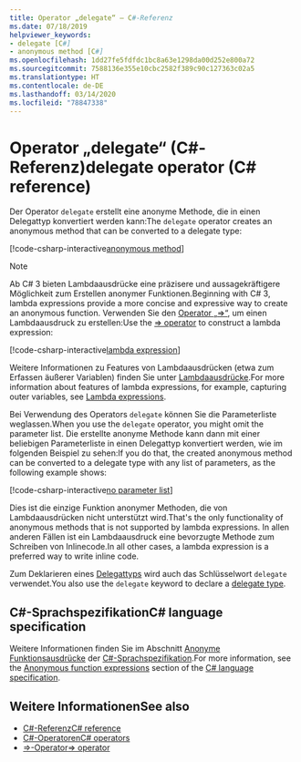 ```yaml
---
title: Operator „delegate“ – C#-Referenz
ms.date: 07/18/2019
helpviewer_keywords:
- delegate [C#]
- anonymous method [C#]
ms.openlocfilehash: 1dd27fe5fdfdc1bc8a63e1298da00d252e800a72
ms.sourcegitcommit: 7588136e355e10cbc2582f389c90c127363c02a5
ms.translationtype: HT
ms.contentlocale: de-DE
ms.lasthandoff: 03/14/2020
ms.locfileid: "78847338"
---
```

# <a name="delegate-operator-c-reference"></a><span data-ttu-id="7d725-102">Operator „delegate“ (C#-Referenz)</span><span class="sxs-lookup"><span data-stu-id="7d725-102">delegate operator (C# reference)</span></span>

<span data-ttu-id="7d725-103">Der Operator `delegate` erstellt eine anonyme Methode, die in einen Delegattyp konvertiert werden kann:</span><span class="sxs-lookup"><span data-stu-id="7d725-103">The `delegate` operator creates an anonymous method that can be converted to a delegate type:</span></span>

[!code-csharp-interactive[anonymous method](snippets/DelegateOperator.cs#AnonymousMethod)]

> [!NOTE]
> <span data-ttu-id="7d725-104">Ab C# 3 bieten Lambdaausdrücke eine präzisere und aussagekräftigere Möglichkeit zum Erstellen anonymer Funktionen.</span><span class="sxs-lookup"><span data-stu-id="7d725-104">Beginning with C# 3, lambda expressions provide a more concise and expressive way to create an anonymous function.</span></span> <span data-ttu-id="7d725-105">Verwenden Sie den [Operator „=>“](lambda-operator.md), um einen Lambdaausdruck zu erstellen:</span><span class="sxs-lookup"><span data-stu-id="7d725-105">Use the [=> operator](lambda-operator.md) to construct a lambda expression:</span></span>
>
> [!code-csharp-interactive[lambda expression](snippets/DelegateOperator.cs#Lambda)]
>
> <span data-ttu-id="7d725-106">Weitere Informationen zu Features von Lambdaausdrücken (etwa zum Erfassen äußerer Variablen) finden Sie unter [Lambdaausdrücke](../../programming-guide/statements-expressions-operators/lambda-expressions.md).</span><span class="sxs-lookup"><span data-stu-id="7d725-106">For more information about features of lambda expressions, for example, capturing outer variables, see [Lambda expressions](../../programming-guide/statements-expressions-operators/lambda-expressions.md).</span></span>

<span data-ttu-id="7d725-107">Bei Verwendung des Operators `delegate` können Sie die Parameterliste weglassen.</span><span class="sxs-lookup"><span data-stu-id="7d725-107">When you use the `delegate` operator, you might omit the parameter list.</span></span> <span data-ttu-id="7d725-108">Die erstellte anonyme Methode kann dann mit einer beliebigen Parameterliste in einen Delegattyp konvertiert werden, wie im folgenden Beispiel zu sehen:</span><span class="sxs-lookup"><span data-stu-id="7d725-108">If you do that, the created anonymous method can be converted to a delegate type with any list of  parameters, as the following example shows:</span></span>

[!code-csharp-interactive[no parameter list](snippets/DelegateOperator.cs#WithoutParameterList)]

<span data-ttu-id="7d725-109">Dies ist die einzige Funktion anonymer Methoden, die von Lambdaausdrücken nicht unterstützt wird.</span><span class="sxs-lookup"><span data-stu-id="7d725-109">That's the only functionality of anonymous methods that is not supported by lambda expressions.</span></span> <span data-ttu-id="7d725-110">In allen anderen Fällen ist ein Lambdaausdruck eine bevorzugte Methode zum Schreiben von Inlinecode.</span><span class="sxs-lookup"><span data-stu-id="7d725-110">In all other cases, a lambda expression is a preferred way to write inline code.</span></span>

<span data-ttu-id="7d725-111">Zum Deklarieren eines [Delegattyps](../builtin-types/reference-types.md#the-delegate-type) wird auch das Schlüsselwort `delegate` verwendet.</span><span class="sxs-lookup"><span data-stu-id="7d725-111">You also use the `delegate` keyword to declare a [delegate type](../builtin-types/reference-types.md#the-delegate-type).</span></span>

## <a name="c-language-specification"></a><span data-ttu-id="7d725-112">C#-Sprachspezifikation</span><span class="sxs-lookup"><span data-stu-id="7d725-112">C# language specification</span></span>

<span data-ttu-id="7d725-113">Weitere Informationen finden Sie im Abschnitt [Anonyme Funktionsausdrücke](~/_csharplang/spec/expressions.md#anonymous-function-expressions) der [C#-Sprachspezifikation](~/_csharplang/spec/introduction.md).</span><span class="sxs-lookup"><span data-stu-id="7d725-113">For more information, see the [Anonymous function expressions](~/_csharplang/spec/expressions.md#anonymous-function-expressions) section of the [C# language specification](~/_csharplang/spec/introduction.md).</span></span>

## <a name="see-also"></a><span data-ttu-id="7d725-114">Weitere Informationen</span><span class="sxs-lookup"><span data-stu-id="7d725-114">See also</span></span>

- [<span data-ttu-id="7d725-115">C#-Referenz</span><span class="sxs-lookup"><span data-stu-id="7d725-115">C# reference</span></span>](../index.md)
- [<span data-ttu-id="7d725-116">C#-Operatoren</span><span class="sxs-lookup"><span data-stu-id="7d725-116">C# operators</span></span>](index.md)
- [<span data-ttu-id="7d725-117">=>-Operator</span><span class="sxs-lookup"><span data-stu-id="7d725-117">=> operator</span></span>](lambda-operator.md)
